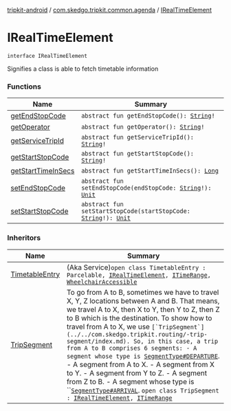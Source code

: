 [tripkit-android](../../index.md) / [com.skedgo.tripkit.common.agenda](../index.md) / [IRealTimeElement](./index.md)

# IRealTimeElement

`interface IRealTimeElement`

Signifies a class is able to fetch timetable information

### Functions

| Name | Summary |
|---|---|
| [getEndStopCode](get-end-stop-code.md) | `abstract fun getEndStopCode(): `[`String`](https://kotlinlang.org/api/latest/jvm/stdlib/kotlin/-string/index.html)`!` |
| [getOperator](get-operator.md) | `abstract fun getOperator(): `[`String`](https://kotlinlang.org/api/latest/jvm/stdlib/kotlin/-string/index.html)`!` |
| [getServiceTripId](get-service-trip-id.md) | `abstract fun getServiceTripId(): `[`String`](https://kotlinlang.org/api/latest/jvm/stdlib/kotlin/-string/index.html)`!` |
| [getStartStopCode](get-start-stop-code.md) | `abstract fun getStartStopCode(): `[`String`](https://kotlinlang.org/api/latest/jvm/stdlib/kotlin/-string/index.html)`!` |
| [getStartTimeInSecs](get-start-time-in-secs.md) | `abstract fun getStartTimeInSecs(): `[`Long`](https://kotlinlang.org/api/latest/jvm/stdlib/kotlin/-long/index.html) |
| [setEndStopCode](set-end-stop-code.md) | `abstract fun setEndStopCode(endStopCode: `[`String`](https://kotlinlang.org/api/latest/jvm/stdlib/kotlin/-string/index.html)`!): `[`Unit`](https://kotlinlang.org/api/latest/jvm/stdlib/kotlin/-unit/index.html) |
| [setStartStopCode](set-start-stop-code.md) | `abstract fun setStartStopCode(startStopCode: `[`String`](https://kotlinlang.org/api/latest/jvm/stdlib/kotlin/-string/index.html)`!): `[`Unit`](https://kotlinlang.org/api/latest/jvm/stdlib/kotlin/-unit/index.html) |

### Inheritors

| Name | Summary |
|---|---|
| [TimetableEntry](../../com.skedgo.tripkit.ui.model/-timetable-entry/index.md) | (Aka Service)`open class TimetableEntry : Parcelable, `[`IRealTimeElement`](./index.md)`, `[`ITimeRange`](../../com.skedgo.tripkit.common.model/-i-time-range/index.md)`, `[`WheelchairAccessible`](../../com.skedgo.tripkit.common.model/-wheelchair-accessible/index.md) |
| [TripSegment](../../com.skedgo.tripkit.routing/-trip-segment/index.md) | To go from A to B, sometimes we have to travel X, Y, Z locations between A and B. That means, we travel A to X, then X to Y, then Y to Z, then Z to B which is the destination. To show how to travel from A to X, we use ``[`TripSegment`](../../com.skedgo.tripkit.routing/-trip-segment/index.md). So, in this case, a trip from A to B comprises 6 segments: - A segment whose type is ``[`SegmentType#DEPARTURE`](../../com.skedgo.tripkit.routing/-segment-type/-d-e-p-a-r-t-u-r-e.md). - A segment from A to X. - A segment from X to Y. - A segment from Y to Z. - A segment from Z to B. - A segment whose type is ``[`SegmentType#ARRIVAL`](../../com.skedgo.tripkit.routing/-segment-type/-a-r-r-i-v-a-l.md). `open class TripSegment : `[`IRealTimeElement`](./index.md)`, `[`ITimeRange`](../../com.skedgo.tripkit.common.model/-i-time-range/index.md) |
